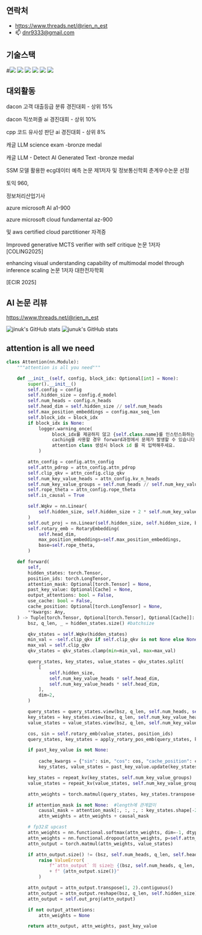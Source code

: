 연락처
---------------
- https://www.threads.net/@rien_n_est
- 📫 dnr9333@gmail.com



기술스택 
----------------
#<img src="https://img.shields.io/badge/PyTorch-EE4C2C?style=flat-square&logo=#PyTorch&logoColor=D1180B"/>
<img src="https://img.shields.io/badge/C++-345F53?style=flat-square&logo=C++&logoColor=345F53"/>
<img
src="https://img.shields.io/badge/FASTAPI-43EED6?style=flat-square&logo=#009688&logoColor=43EED6"/>
<img src="https://img.shields.io/badge/Django-0A3711?style=flat-square&logo=#Django&logoColor=0A3711"/>
<img src="https://img.shields.io/badge/Flutter-99CCFF?style=flat-square&logo=#Flutter&logoColor=99CCFF"/>
<img src="https://img.shields.io/badge/Docker-00q9F4?style=flat-square&logo=#Docker&logoColor=0019F4"/>









대외활동
---------------------

dacon 고객 대출등급 분류 경진대회 - 상위 15%

dacon 직쏘퍼즐 ai 경진대회 - 상위 10%

cpp 코드 유사성 판단 ai 경진대회 - 상위 8%

캐글 LLM science exam -bronze medal 

캐글 LLM - Detect AI Generated Text -bronze medal



SSM 모델 활용한 ecg데이터 예측 논문 제1저자
및 정보통신학회 춘계우수논문 선정

토익 960,

정보처리산업기사 

azure microsoft AI a1-900

azure microsoft cloud fundamental az-900

및 aws certified cloud parctitioner 자격증 

Improved generative MCTS verifier with self critique 논문 1저자
[COLING2025] 

enhancing visual understanding capability of multimodal model through inference scaling 논문 1저자 대한전자학회

[ECIR 2025]

AI 논문 리뷰 
-------------
<https://www.threads.net/@rien_n_est>



![jinuk's GitHub stats](https://github-readme-stats.vercel.app/api?username=jinuk0211&show_icons=true&theme=radical)
![junuk's GitHub stats](https://github-readme-stats.vercel.app/api?username=jinuk0211&show_icons=true&theme=radical)





attention is all we need
-----------
```python
class Attention(nn.Module):
    """attention is all you need"""

    def __init__(self, config, block_idx: Optional[int] = None):
        super().__init__()
        self.config = config
        self.hidden_size = config.d_model
        self.num_heads = config.n_heads
        self.head_dim = self.hidden_size // self.num_heads
        self.max_position_embeddings = config.max_seq_len
        self.block_idx = block_idx
        if block_idx is None:
            logger.warning_once(
                 block_idx를 제공하지 않고 {self.class.name}를 인스턴스화하는 것은 권장되지 않으며,
                 caching을 사용할 경우 forward과정에서 문제가 발생할 수 있습니다.
                 attention class 생성시 block id 를 꼭 입력해주세요.
            )

        attn_config = config.attn_config
        self.attn_pdrop = attn_config.attn_pdrop
        self.clip_qkv = attn_config.clip_qkv
        self.num_key_value_heads = attn_config.kv_n_heads
        self.num_key_value_groups = self.num_heads // self.num_key_value_heads
        self.rope_theta = attn_config.rope_theta
        self.is_causal = True

        self.Wqkv = nn.Linear(
            self.hidden_size, self.hidden_size + 2 * self.num_key_value_heads * self.head_dim, bias=False
        )
        self.out_proj = nn.Linear(self.hidden_size, self.hidden_size, bias=False)
        self.rotary_emb = RotaryEmbedding(
            self.head_dim,
            max_position_embeddings=self.max_position_embeddings,
            base=self.rope_theta,
        )

    def forward(
        self,
        hidden_states: torch.Tensor,
        position_ids: torch.LongTensor,
        attention_mask: Optional[torch.Tensor] = None,
        past_key_value: Optional[Cache] = None,
        output_attentions: bool = False,
        use_cache: bool = False,
        cache_position: Optional[torch.LongTensor] = None,
        **kwargs: Any,
    ) -> Tuple[torch.Tensor, Optional[torch.Tensor], Optional[Cache]]:
        bsz, q_len, _ = hidden_states.size() #batchsize

        qkv_states = self.Wqkv(hidden_states)
        min_val = -self.clip_qkv if self.clip_qkv is not None else None
        max_val = self.clip_qkv
        qkv_states = qkv_states.clamp(min=min_val, max=max_val)

        query_states, key_states, value_states = qkv_states.split(
            [
                self.hidden_size,
                self.num_key_value_heads * self.head_dim,
                self.num_key_value_heads * self.head_dim,
            ],
            dim=2,
        )

        query_states = query_states.view(bsz, q_len, self.num_heads, self.head_dim).transpose(1, 2)
        key_states = key_states.view(bsz, q_len, self.num_key_value_heads, self.head_dim).transpose(1, 2)
        value_states = value_states.view(bsz, q_len, self.num_key_value_heads, self.head_dim).transpose(1, 2)

        cos, sin = self.rotary_emb(value_states, position_ids)
        query_states, key_states = apply_rotary_pos_emb(query_states, key_states, cos, sin)

        if past_key_value is not None:
            
            cache_kwargs = {"sin": sin, "cos": cos, "cache_position": cache_position}
            key_states, value_states = past_key_value.update(key_states, value_states, self.block_idx, cache_kwargs)

        key_states = repeat_kv(key_states, self.num_key_value_groups)
        value_states = repeat_kv(value_states, self.num_key_value_groups)

        attn_weights = torch.matmul(query_states, key_states.transpose(2, 3)) / math.sqrt(self.head_dim)

        if attention_mask is not None:  #length에 관계없이 
            causal_mask = attention_mask[:, :, :, : key_states.shape[-2]]
            attn_weights = attn_weights + causal_mask

        # fp32로 upcast
        attn_weights = nn.functional.softmax(attn_weights, dim=-1, dtype=torch.float32).to(query_states.dtype)
        attn_weights = nn.functional.dropout(attn_weights, p=self.attn_pdrop, training=self.training)
        attn_output = torch.matmul(attn_weights, value_states)

        if attn_output.size() != (bsz, self.num_heads, q_len, self.head_dim):
            raise ValueError(
                f"`attn_output` 의 size는 {(bsz, self.num_heads, q_len, self.head_dim)}여야합니다 , 하지만 지금 size :"
                + f" {attn_output.size()}"
            )

        attn_output = attn_output.transpose(1, 2).contiguous()
        attn_output = attn_output.reshape(bsz, q_len, self.hidden_size)
        attn_output = self.out_proj(attn_output)

        if not output_attentions:
            attn_weights = None

        return attn_output, attn_weights, past_key_value

```
